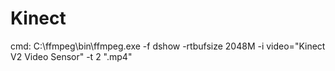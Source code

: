 # Kinect

cmd:
C:\\ffmpeg\\bin\\ffmpeg.exe -f dshow -rtbufsize 2048M -i video="Kinect V2 Video Sensor" -t 2 ".mp4"
